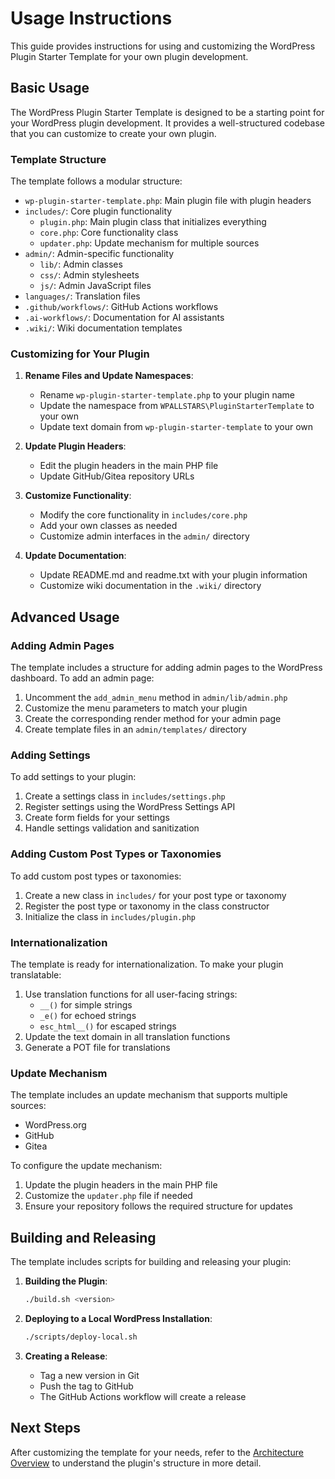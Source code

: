# Usage Instructions

This guide provides instructions for using and customizing the WordPress Plugin Starter Template for your own plugin development.

## Basic Usage

The WordPress Plugin Starter Template is designed to be a starting point for your WordPress plugin development. It provides a well-structured codebase that you can customize to create your own plugin.

### Template Structure

The template follows a modular structure:

- `wp-plugin-starter-template.php`: Main plugin file with plugin headers
- `includes/`: Core plugin functionality
  - `plugin.php`: Main plugin class that initializes everything
  - `core.php`: Core functionality class
  - `updater.php`: Update mechanism for multiple sources
- `admin/`: Admin-specific functionality
  - `lib/`: Admin classes
  - `css/`: Admin stylesheets
  - `js/`: Admin JavaScript files
- `languages/`: Translation files
- `.github/workflows/`: GitHub Actions workflows
- `.ai-workflows/`: Documentation for AI assistants
- `.wiki/`: Wiki documentation templates

### Customizing for Your Plugin

1. **Rename Files and Update Namespaces**:
   - Rename `wp-plugin-starter-template.php` to your plugin name
   - Update the namespace from `WPALLSTARS\PluginStarterTemplate` to your own
   - Update text domain from `wp-plugin-starter-template` to your own

2. **Update Plugin Headers**:
   - Edit the plugin headers in the main PHP file
   - Update GitHub/Gitea repository URLs

3. **Customize Functionality**:
   - Modify the core functionality in `includes/core.php`
   - Add your own classes as needed
   - Customize admin interfaces in the `admin/` directory

4. **Update Documentation**:
   - Update README.md and readme.txt with your plugin information
   - Customize wiki documentation in the `.wiki/` directory

## Advanced Usage

### Adding Admin Pages

The template includes a structure for adding admin pages to the WordPress dashboard. To add an admin page:

1. Uncomment the `add_admin_menu` method in `admin/lib/admin.php`
2. Customize the menu parameters to match your plugin
3. Create the corresponding render method for your admin page
4. Create template files in an `admin/templates/` directory

### Adding Settings

To add settings to your plugin:

1. Create a settings class in `includes/settings.php`
2. Register settings using the WordPress Settings API
3. Create form fields for your settings
4. Handle settings validation and sanitization

### Adding Custom Post Types or Taxonomies

To add custom post types or taxonomies:

1. Create a new class in `includes/` for your post type or taxonomy
2. Register the post type or taxonomy in the class constructor
3. Initialize the class in `includes/plugin.php`

### Internationalization

The template is ready for internationalization. To make your plugin translatable:

1. Use translation functions for all user-facing strings:
   - `__()` for simple strings
   - `_e()` for echoed strings
   - `esc_html__()` for escaped strings
2. Update the text domain in all translation functions
3. Generate a POT file for translations

### Update Mechanism

The template includes an update mechanism that supports multiple sources:

- WordPress.org
- GitHub
- Gitea

To configure the update mechanism:

1. Update the plugin headers in the main PHP file
2. Customize the `updater.php` file if needed
3. Ensure your repository follows the required structure for updates

## Building and Releasing

The template includes scripts for building and releasing your plugin:

1. **Building the Plugin**:
   ```bash
   ./build.sh <version>
   ```

2. **Deploying to a Local WordPress Installation**:
   ```bash
   ./scripts/deploy-local.sh
   ```

3. **Creating a Release**:
   - Tag a new version in Git
   - Push the tag to GitHub
   - The GitHub Actions workflow will create a release

## Next Steps

After customizing the template for your needs, refer to the [Architecture Overview](Architecture-Overview) to understand the plugin's structure in more detail.
